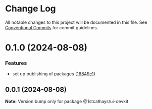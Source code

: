 # Change Log

All notable changes to this project will be documented in this file.
See [Conventional Commits](https://conventionalcommits.org) for commit guidelines.

# 0.1.0 (2024-08-08)


### Features

* set up publishing of packages ([16849c1](https://github.com/1stcathays/ui-devkit/commit/16849c1f28bafaaa1ce89e5ad311ce293b1db5fe))





## 0.0.1 (2024-08-08)

**Note:** Version bump only for package @1stcathays/ui-devkit
